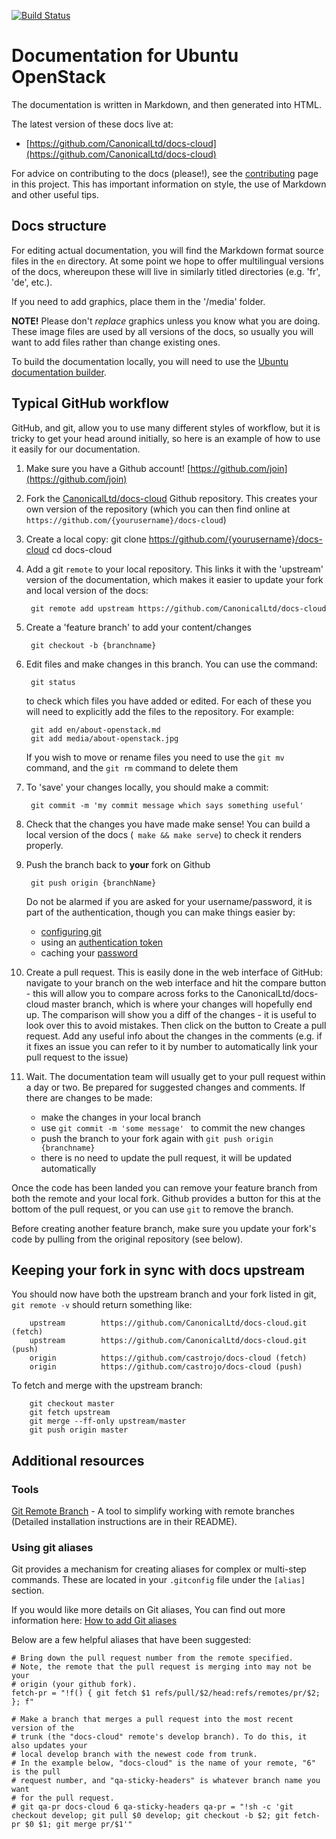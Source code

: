 [![Build Status](https://travis-ci.org/CanonicalLtd/docs-cloud.svg?branch=master)](https://travis-ci.org/CanonicalLtd/docs-cloud)

# Documentation for Ubuntu OpenStack

The documentation is written in Markdown, and then generated into HTML.

The latest version of these docs live at:
- [https://github.com/CanonicalLtd/docs-cloud](https://github.com/CanonicalLtd/docs-cloud)

For advice on contributing to the docs (please!), see the
[contributing](./en/contributing.md) page in this project. This has important
information on style, the use of Markdown and other useful tips.

## Docs structure

For editing actual documentation, you will find the Markdown format source
files in the `en` directory. At some point we hope to offer multilingual
versions of the docs, whereupon these will live in similarly titled directories
(e.g. 'fr', 'de', etc.).

If you need to add graphics, place them in the '/media' folder.

**NOTE!** Please don't _replace_ graphics unless you know what you are doing.
These image files are used by all versions of the docs, so usually you will
want to add files rather than change existing ones.

To build the documentation locally, you will need to use the [Ubuntu
documentation builder](https://github.com/CanonicalLtd/documentation-builder).


## Typical GitHub workflow

GitHub, and git, allow you to use many different styles of workflow, but it is
tricky to get your head around initially, so here is an example of how to use
it easily for our documentation.

1. Make sure you have a Github account!
   [https://github.com/join](https://github.com/join)
1. Fork the
   [CanonicalLtd/docs-cloud](https://github.com/CanonicalLtd/docs-cloud)
   Github repository. This creates your own version of the repository (which
   you can then find online at `https://github.com/{yourusername}/docs-cloud`)
1. Create a local copy:
        git clone https://github.com/{yourusername}/docs-cloud
        cd docs-cloud
1. Add a git `remote` to your local repository. This links it with the
   'upstream' version of the documentation, which makes it easier to update
   your fork and local version of the docs:

        git remote add upstream https://github.com/CanonicalLtd/docs-cloud

1. Create a 'feature branch' to add your content/changes

        git checkout -b {branchname}

1. Edit files and make changes in this branch. You can use the command:

        git status

   to check which files you have added or edited. For each of these you will
   need to explicitly add the files to the repository. For example:

        git add en/about-openstack.md
        git add media/about-openstack.jpg

   If you wish to move or rename files you need to use the `git mv` command, and
   the `git rm` command to delete them

1. To 'save' your changes locally, you should make a commit:

        git commit -m 'my commit message which says something useful'

1. Check that the changes you have made make sense! You can build a local
   version of the docs (` make && make serve`) to check it renders
   properly.

1. Push the branch back to **your** fork on Github

        git push origin {branchName}

   Do not be alarmed if you are asked for your username/password, it is part of
   the authentication, though you can make things easier by:

    - [configuring git](https://git-scm.com/book/en/v2/Getting-Started-First-Time-Git-Setup)
    - using an [authentication token](https://help.github.com/articles/creating-an-access-token-for-command-line-use)
    - caching your [password](https://help.github.com/articles/caching-your-github-password-in-git)

1. Create a pull request. This is easily done in the web interface of GitHub:
   navigate to your branch on the web interface and hit the compare button -
   this will allow you to compare across forks to the CanonicalLtd/docs-cloud
   master branch, which is where your changes will hopefully end up. The
   comparison will show you a diff of the changes  - it is useful to look over
   this to avoid mistakes. Then click on the button to Create a pull request.  Add
   any useful info about the changes in the comments (e.g. if it fixes an issue
   you can refer to it by number to automatically link your pull request to the
   issue)

1. Wait. The documentation team will usually get to your pull request within a
   day or two. Be prepared for suggested changes and comments. If there are
   changes to be made:

    - make the changes in your local branch
    - use `git commit -m 'some message' ` to commit the new changes
    - push the branch to your fork again with `git push origin {branchname}`
    - there is no need to update the pull request, it will be updated
      automatically

Once the code has been landed you can remove your feature branch from both the
remote and your local fork. Github provides a button for this at the bottom of
the pull request, or you can use `git` to remove the branch.

Before creating another feature branch, make sure you update your fork's code
by pulling from the original repository (see below).

## Keeping your fork in sync with docs upstream

You should now have both the upstream branch and your fork listed in git,
`git remote -v` should return something like:

        upstream        https://github.com/CanonicalLtd/docs-cloud.git (fetch)
        upstream        https://github.com/CanonicalLtd/docs-cloud.git (push)
        origin          https://github.com/castrojo/docs-cloud (fetch)
        origin          https://github.com/castrojo/docs-cloud (push)

To fetch and merge with the upstream branch:

        git checkout master
        git fetch upstream
        git merge --ff-only upstream/master
        git push origin master

## Additional resources

### Tools

[Git Remote Branch](https://github.com/webmat/git_remote_branch) - A tool to
simplify working with remote branches (Detailed installation instructions are
in their README).

### Using git aliases

Git provides a mechanism for creating aliases for complex or multi-step
commands. These are located in your ``.gitconfig`` file under the ``[alias]``
section.

If you would like more details on Git aliases, You can find out more
information here: [How to add Git aliases](https://git.wiki.kernel.org/index.php/Aliases)


Below are a few helpful aliases that have been suggested:

    # Bring down the pull request number from the remote specified.
    # Note, the remote that the pull request is merging into may not be your
    # origin (your github fork).
    fetch-pr = "!f() { git fetch $1 refs/pull/$2/head:refs/remotes/pr/$2; }; f"

    # Make a branch that merges a pull request into the most recent version of the
    # trunk (the "docs-cloud" remote's develop branch). To do this, it also updates your 
    # local develop branch with the newest code from trunk.
    # In the example below, "docs-cloud" is the name of your remote, "6" is the pull
    # request number, and "qa-sticky-headers" is whatever branch name you want
    # for the pull request.
    # git qa-pr docs-cloud 6 qa-sticky-headers qa-pr = "!sh -c 'git checkout develop; git pull $0 develop; git checkout -b $2; git fetch-pr $0 $1; git merge pr/$1'"

